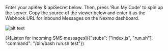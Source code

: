 Enter your apiKey & apiSecret below. Then, press 'Run My Code' to spin up the server.
Copy the source of the viewer below and enter it as the Webhook URL for Inbound Messages on the Nexmo dashboard.

![alt text]("./img/webhook.png")

@[Listen for incoming SMS messages]({"stubs": ["index.js", "run.sh"], "command": "/bin/bash run.sh test"})
